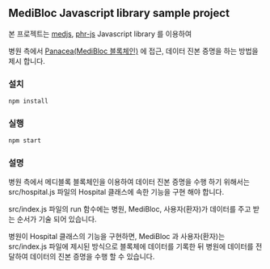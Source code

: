 ## MediBloc Javascript library sample project
본 프로젝트는 [medjs](https://github.com/medibloc/medjs), [phr-js](https://github.com/medibloc/phr-js) Javascript library 를 이용하여

병원 측에서 [Panacea(MediBloc 블록체인)](https://github.com/medibloc/go-medibloc) 에 접근, 데이터 진본 증명을 하는 방법을 제시 합니다.

### 설치
```bash
npm install
```

### 실행
```bash
npm start
```

### 설명
병원 측에서 메디블록 블록체인을 이용하여 데이터 진본 증명을 수행 하기 위해서는 src/hospital.js 파일의 Hospital 클래스에 속한 기능을 구현 해야 합니다.

src/index.js 파일의 run 함수에는 병원, MediBloc, 사용자(환자)가 데이터를 주고 받는 순서가 기술 되어 있습니다.

병원이 Hospital 클래스의 기능을 구현하면, MediBloc 과 사용자(환자)는 src/index.js 파일에 제시된 방식으로 블록체에 데이터를 기록한 뒤 병원에 데이터를 전달하여 데이터의 진본 증명을 수행 할 수 있습니다.
